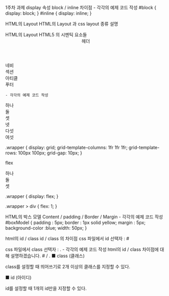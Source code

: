 1주차 과제
display 속성
block / inline 차이점 - 각각의 예제 코드 작성
#block {
display: block;
}
#inline {
display: inline;
}

HTML의 Layout
HTML의 Layout 과 css layout 종류 설명

<div>
            HTML의 Layout
               HTML5 의 시멘틱 요소들
            </div>
            <div>
                <header>
                    헤더
                </header>
                <nav>네비</nav>
                <section>섹션</section>
                <article>아티클</article>
                <footer>푸터 </footer>
            </div>

    - 각각의 예제 코드 작성

<div class="wrapper">
  <div class="box1">하나</div>
  <div class="box2">둘</div>
  <div class="box3">셋</div>
  <div class="box4">넷</div>
  <div class="box5">다섯</div>
  <div class="box6">여섯</div>
</div>

.wrapper {
display: grid;
grid-template-columns: 1fr 1fr 1fr;
grid-template-rows: 100px 100px;
grid-gap: 10px;
}

flex

<div class="wrapper">
  <div class="box1">하나</div>
  <div class="box2">둘</div>
  <div class="box3">셋</div>
</div>

.wrapper {
display: flex;
}

.wrapper > div {
flex: 1;
}

HTML의 박스 모델
Content / padding / Border / Margin - 각각의 예제 코드 작성
#boxModel {
padding : 5px;
border : 1px solid yellow;
margin : 5px;
background-color :blue;
width: 50px;
}

html의 id / class
id / class 의 차이점
css 파일에서 id 선택자 : #

css 파일에서 class 선택자 : . - 각각의 예제 코드 작성
html의 id / class 차이점에 대해 설명하겠습니다. # / .
■ class (클래스)

class를 설정할 때 띄어쓰기로 2개 이상의 클래스를 지정할 수 있다.

■ id (아이디)

id를 설정할 때 1개의 id만을 지정할 수 있다.
